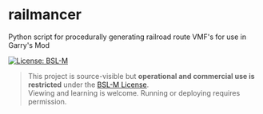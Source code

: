 # railmancer
Python script for procedurally generating railroad route VMF's for use in Garry's Mod

[![License: BSL-M](https://img.shields.io/badge/license-BSL--M-blueviolet)](./LICENSE.md)

> This project is source-visible but **operational and commercial use is restricted** under the [BSL-M License](./LICENSE.md).  
> Viewing and learning is welcome. Running or deploying requires permission.
